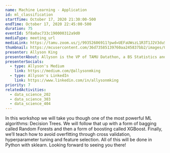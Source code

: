 ```yaml
---
name: Machine Learning - Application
id: ml_classification
startTime: October 17, 2020 21:30:00-500
endTime: October 17, 2020 22:45:00-500
duration: 75
eventId: 5f8a0ac733c190000312a9d0
mediaType: meeting_url
mediaLink: https://tamu.zoom.us/j/99352606911?pwd=UEFaUWszL1R3T1J2V3duSzVvOE84QT09
thumbnail: https://mcusercontent.com/36d73585139760aa245837bb2/images/0dd3d528-a1b1-481c-8ccf-01e7913ae268.jpeg
presenter: Allyson King
presenterAbout: Allyson is the VP of TAMU Datathon, a BS Statistics and (almost) Computer Science, and has worked at AT&T and TTI
presenterSocials:
  - type: Allyson's Medium
    link: https://medium.com/@allysonmking
  - type: Allyson's LinkedIn
    link: https://www.linkedin.com/in/allysonmking
priority: 7
relatedActivities:
  - data_science_202
  - data_science_303
  - data_science_404
---
```


In this workshop we will take you though one of the most powerful ML algorithms: Decision Trees. We will follow that up with a form of bagging called Random Forests and then a form of boosting called XGBoost.
Finally, we’ll teach how to avoid overfitting through cross validation, hyperparameter tuning and feature selection. All of this will be done in Python with sklearn. Looking forward to seeing you there!
